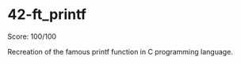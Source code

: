 # 42-ft_printf

Score: 100/100

Recreation of the famous printf function in C programming language.
